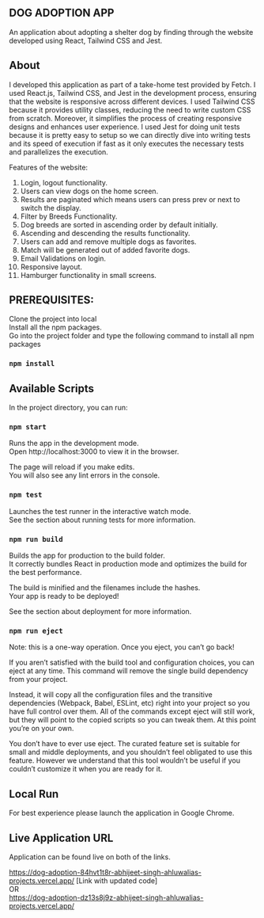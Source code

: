 ## DOG ADOPTION APP

An application about adopting a shelter dog by finding through the website developed using React, Tailwind CSS and Jest.

## About

I developed this application as part of a take-home test provided by Fetch. I used React.js, Tailwind CSS, and Jest in the development process, ensuring that the website is responsive across different devices. I used Tailwind CSS because it provides utility classes, reducing the need to write custom CSS from scratch. Moreover, it simplifies the process of creating responsive designs and enhances user experience. I used Jest for doing unit tests because it is pretty easy to setup so we can directly dive into writing tests and its speed of execution if fast as it only executes the necessary tests and parallelizes the execution.

Features of the website:

1. Login, logout functionality.
2. Users can view dogs on the home screen.
3. Results are paginated which means users can press prev or next to switch the display.
4. Filter by Breeds Functionality.
5. Dog breeds are sorted in ascending order by default initially.
6. Ascending and descending the results functionality.
7. Users can add and remove multiple dogs as favorites.
8. Match will be generated out of added favorite dogs.
9. Email Validations on login.
10. Responsive layout.
11. Hamburger functionality in small screens.

## PREREQUISITES:

Clone the project into local <br>
Install all the npm packages. <br>
Go into the project folder and type the following command to install all npm packages
### `npm install`

## Available Scripts
In the project directory, you can run:

### `npm start`
Runs the app in the development mode. <br>
Open http://localhost:3000 to view it in the browser.

The page will reload if you make edits. <br>
You will also see any lint errors in the console.

### `npm test`
Launches the test runner in the interactive watch mode. <br>
See the section about running tests for more information.

### `npm run build`
Builds the app for production to the build folder. <br>
It correctly bundles React in production mode and optimizes the build for the best performance.

The build is minified and the filenames include the hashes. <br>
Your app is ready to be deployed!

See the section about deployment for more information.

### `npm run eject`
Note: this is a one-way operation. Once you eject, you can’t go back!

If you aren’t satisfied with the build tool and configuration choices, you can eject at any time. This command will remove the single build dependency from your project.

Instead, it will copy all the configuration files and the transitive dependencies (Webpack, Babel, ESLint, etc) right into your project so you have full control over them. All of the commands except eject will still work, but they will point to the copied scripts so you can tweak them. At this point you’re on your own.

You don’t have to ever use eject. The curated feature set is suitable for small and middle deployments, and you shouldn’t feel obligated to use this feature. However we understand that this tool wouldn’t be useful if you couldn’t customize it when you are ready for it.

## Local Run

For best experience please launch the application in Google Chrome.

## Live Application URL

Application can be found live on both of the links.

https://dog-adoption-84hvt1t8r-abhijeet-singh-ahluwalias-projects.vercel.app/   [Link with updated code] </br>
                              OR          <br>
https://dog-adoption-dz13s8j9z-abhijeet-singh-ahluwalias-projects.vercel.app/
